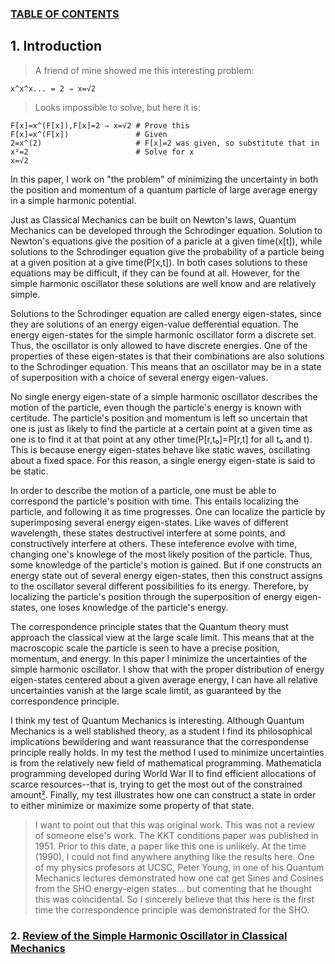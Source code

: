 ### [TABLE OF CONTENTS](CONTENTS.md)

## 1. Introduction

> A friend of mine showed me this interesting problem:
```
x^x^x... = 2 ⇒ x=√2
```
> Looks impossible to solve, but here it is:
```
F[x]=x^(F[x]),F[x]=2 ⇒ x=√2 # Prove this
F[x]=x^(F[x])               # Given
2=x^(2)                     # F[x]=2 was given, so substitute that in
x²=2                        # Solve for x
x=√2
```

In this paper, I work on "the problem" of minimizing the uncertainty in both
the position and momentum of a quantum particle of large average energy in
a simple harmonic potential.

Just as Classical Mechanics can be built on Newton's laws,
Quantum Mechanics can be developed through the Schrodinger equation.
Solution to Newton's equations give the position of a paricle at a given time(x[t]), while
solutions to the Schrodinger equation give the probability of
a particle being at a given position at a give time(P[x,t]).
In both cases solutions to these equations may be difficult, if they can be found at all.
However, for the simple harmonic oscillator these solutions are well know and are relatively simple.

Solutions to the Schrodinger equation are called energy eigen-states, since
they are solutions of an energy eigen-value defferential equation.
The energy eigen-states for the simple harmonic oscillator form a discrete set.
Thus, the oscillator is only allowed to have discrete energies.
One of the properties of these eigen-states is that their combinations are
also solutions to the Schrodinger equation.
This means that an oscillator may be in a state of superposition with
a choice of several energy eigen-values.

No single energy eigen-state of a simple harmonic oscillator describes the motion of the particle,
even though the particle's energy is known with certitude.
The particle's position and momentum is left so uncertain that
one is just as likely to find the particle at a certain point at a given time as
one is to find it at that point at any other time(P[r,t₀]=P[r,t] for all t₀ and t).
This is because energy eigen-states behave like static waves, oscillating about a fixed space.
For this reason, a single energy eigen-state is said to be static.

In order to describe the motion of a particle,
one must be able to correspond the particle's position with time.
This entails localizing the particle, and following it as time progresses.
One can localize the particle by superimposing several energy eigen-states.
Like waves of different wavelength, these states destructivel interfere at some points, and
constructively interfere at others.
These inteference evolve with time,
changing one's knowlege of the most likely position of the particle.
Thus, some knowledge of the particle's motion is gained.
But if one constructs an energy state out of several energy eigen-states, then
this construct assigns to the oscillator several different possibilities fo its energy.
Therefore, by localizing the particle's position through the superposition of energy eigen-states,
one loses knowledge of the particle's energy.

The correspondence principle states that the Quantum theory
must approach the classical view at the large scale limit.
This means that at the macroscopic scale the particle
is seen to have a precise position, momentum, and energy.
In this paper I minimize the uncertainties of the simple harmonic oscillator.
I show that with the proper distribution of energy eigen-states
centered about a given average energy,
I can have all relative uncertainties vanish at the large scale limtit, as
guaranteed by the correspondence principle.

I think my test of Quantum Mechanics is interesting.
Although Quantum Mechanics is a well stablished theory, as a student
I find its philosophical implications bewildering and
want reassurance that the correspondense principle really holds.
In my test the method I used to minimize uncertainties
is from the relatively new field of mathematical programming.
Mathematicla programming developed during World War II to
find efficient allocations of scarce resources--that is,
trying to get the most out of the constrained amount[²](REFERENCE.md).
Finally, my test illustrates how one can construct a state in order to
either minimize or maximize some property of that state.

> I want to point out that this was original work.
> This was not a review of someone else's work.
> The KKT conditions paper was published in 1951.
> Prior to this date, a paper like this one is unlikely.
> At the time (1990), I could not find anywhere anything like the results here.
> One of my physics profesors at UCSC, Peter Young,
> in one of his Quantum Mechanics lectures demonstrated how one cat get
> Sines and Cosines from the SHO energy-eigen states...
> but comenting that he thought this was coincidental.
> So I sincerely believe that this here is the first time
> the correspondence principle was demonstrated for the SHO.

### 2. [Review of the Simple Harmonic Oscillator in Classical Mechanics](REVIEW.md)
